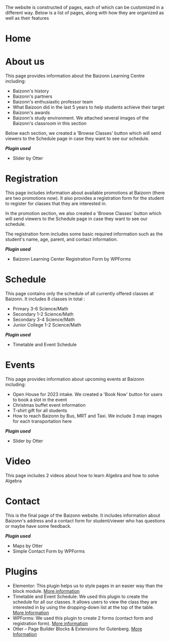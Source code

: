 The website is constructed of pages, each of which can be customized in a different way. Below is a list of pages, along with how they are organized as well as their features

# Home

# About us

This page provides information about the Baizonn Learning Centre including:
  - Baizonn's history
  - Baizonn's partners
  - Baizonn's enthusiastic professor team
  - What Baizoon did in the last 5 years to help students achieve their target
  - Baizonn's awards
  - Baizonn's study environment. We attached several images of the Baizonn's classroom in this section

Below each section, we created a 'Browse Classes' button which will send viewers to the Schedule page in case they want to see our schedule.

***Plugin used***
  - Slider by Otter

# Registration

This page includes information about available promotions at Baizonn (there are two promotions now). It also provides a registration form for the student to register for classes that they are interested in.

In the promotion section, we also created a 'Browse Classes' button which will send viewers to the Schedule page in case they want to see our schedule.

The registration form includes some basic required information such as the student's name, age, parent, and contact information.

***Plugin used***
  - Baizonn Learning Center Registration Form by WPForms

# Schedule 

This page contains only the schedule of all currently offered classes at Baizonn.
It includes 8 classes in total :
  - Primary 3-6 Science/Math
  - Secondary 1-2 Science/Math
  - Secondary 3-4 Science/Math
  - Junior College 1-2 Science/Math

***Plugin used***
  - Timetable and Event Schedule

# Events

This page provides information about upcoming events at Baizonn including:
  - Open House for 2023 intake. We created a 'Book Now' button for users to book a slot in the event
  - Christmas buffet event information
  - T-shirt gift for all students
  - How to reach Baizonn by Bus, MRT and Taxi. We include 3 map images for each transportation here

***Plugin used***
  - Slider by Otter

# Video

This page includes 2 videos about how to learn Algebra and how to solve Algebra

# Contact

This is the final page of the Baizonn website. It includes information about Baizonn's address and a contact form for student/viewer who has questions or maybe have some feedback.

***Plugin used***
  - Maps by Otter
  - Simple Contact Form by WPForms


# Plugins

- Elementor: This plugin helps us to style pages in an easier way than the block module. [More information](https://wordpress.org/plugins/elementor/)
- Timetable and Event Schedule: We used this plugin to create the schedule for all our classes. It allows users to view the class they are interested in by using the dropping-down list at the top of the table. [More Information](https://wordpress.com/fr/plugins/mp-timetable) 
- WPForms: We used this plugin to create 2 forms (contact form and registration form). [More information](https://wpforms.com/)
- Otter – Page Builder Blocks & Extensions for Gutenberg. [More Information](https://wordpress.org/plugins/otter-blocks/)
